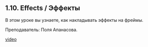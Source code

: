 ## 1.10. Effects / Эффекты

В этом уроке вы узнаете, как накладывать эффекты на фреймы. 

Преподаватель: Поля Апанасова. 

[video](https://player.softculture.cc/embed/PRT/PRT_54.18.09_L1-9_Effects)